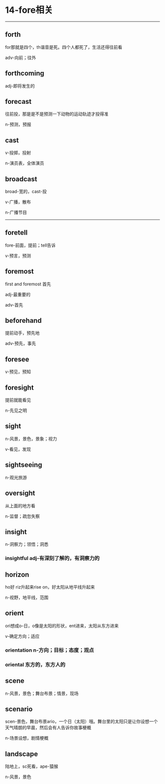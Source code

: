 # 14-fore相关

---

## forth

for那就是四个，th谐音是死。四个人都死了，生活还得往前看

adv-向前；往外


## forthcoming

adj-即将发生的


## forecast

往前投，那是是不是预测一下动物的运动轨迹才投得准

n-预测，预报


## cast

v-投掷，投射

n-演员表，全体演员


## broadcast

broad-宽的，cast-投

v-广播，散布

n-广播节目


---

## foretell

fore-前面，提前；tell告诉

v-预言，预测


## foremost

first and foremost 首先

adj-最重要的

adv-首先


## beforehand

提前动手，预先地

adv-预先，事先


## foresee

v-预见，预知


## foresight

提前就能看见

n-先见之明


## sight

n-风景，景色，景象；视力

v-看见，发现


## sightseeing

n-观光旅游


## oversight

从上面的地方看

n-监督；疏忽失察


## insight

n-洞察力；领悟；洞悉

### insightful adj-有深刻了解的，有洞察力的


## horizon

ho好 riz升起来rise on，好太阳从地平线升起来

n-视野，地平线，范围


## orient

ori想成o-日，o像是太阳的形状，ent进来，太阳从东方进来

v-确定方向；适应

### orientation n-方向；目标；态度；观点

### oriental 东方的，东方人的


## scene

n-风景，景色；舞台布景；情景，现场


## scenario

scen-景色，舞台布景ario，一个日（太阳）哦。舞台里的太阳只是让你设想一个天气晴朗的早晨，然后会有人告诉你故事梗概

n-场景设想，剧情梗概


## landscape

陆地上，sc死看，ape-猿猴

n-风景，景色


